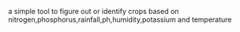 a simple tool to figure out or identify crops based on nitrogen,phosphorus,rainfall,ph,humidity,potassium and temperature
